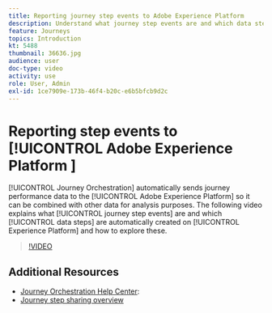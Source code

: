 ```yaml
---
title: Reporting journey step events to Adobe Experience Platform 
description: Understand what journey step events are and which data steps are and how to explore them.
feature: Journeys
topics: Introduction
kt: 5488
thumbnail: 36636.jpg
audience: user
doc-type: video
activity: use
role: User, Admin
exl-id: 1ce7909e-173b-46f4-b20c-e6b5bfcb9d2c
---
```

# Reporting step events to [!UICONTROL Adobe Experience Platform ]

[!UICONTROL Journey Orchestration] automatically sends journey performance data to the [!UICONTROL Adobe Experience Platform] so it can be combined with other data for analysis purposes.
The following video explains what [!UICONTROL journey step events] are and which [!UICONTROL data steps] are automatically created on [!UICONTROL Experience Platform] and how to explore these.

>[!VIDEO](https://video.tv.adobe.com/v/36636?quality=12)

## Additional Resources

* [Journey Orchestration Help Center](https://docs.adobe.com/content/help/en/journeys/using/journey-orchestration-home.html):
* [Journey step sharing overview](https://docs.adobe.com/content/help/en/journeys/using/building-journeys/sharing-journey-steps/sharing-overview.html)
